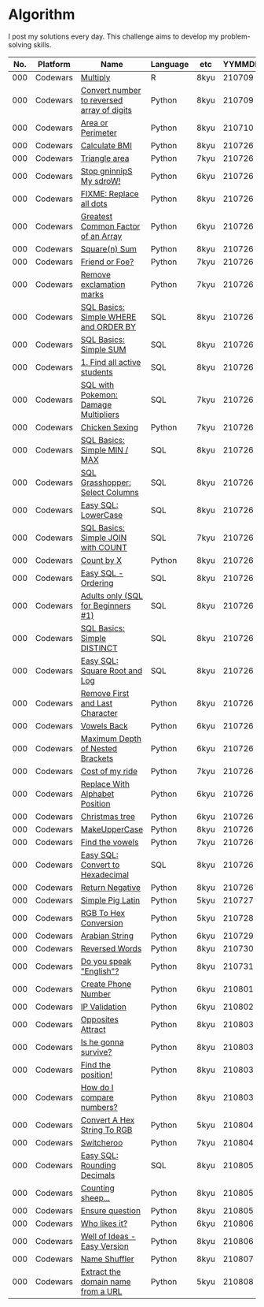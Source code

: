 # Algorithm

I post my solutions every day. This challenge aims to develop my problem-solving skills.


|No.|Platform|Name|Language|etc|YYMMDD|
|---|---|---|---|---|---|
|000|Codewars|[Multiply](https://github.com/hwahyeon/Solved_Algorithm/blob/main/Python/Codewars%20%7C%20Switcheroo.py)|R|8kyu|210709|
|000|Codewars|[Convert number to reversed array of digits](https://github.com/hwahyeon/Solved_Algorithm/blob/main/Python/Codewars%20%7C%20Convert%20number%20to%20reversed%20array%20of%20digits.py)|Python|8kyu|210709|
|000|Codewars|[Area or Perimeter](https://github.com/hwahyeon/Solved_Algorithm/blob/main/Python/Codewars%20%7C%20Area%20or%20Perimeter.py)|Python|8kyu|210710|
|000|Codewars|[Calculate BMI](URL)|Python|8kyu|210726|
|000|Codewars|[Triangle area](URL)|Python|7kyu|210726|
|000|Codewars|[Stop gninnipS My sdroW!](URL)|Python|6kyu|210726|
|000|Codewars|[FIXME: Replace all dots](URL)|Python|8kyu|210726|
|000|Codewars|[Greatest Common Factor of an Array](URL)|Python|6kyu|210726|
|000|Codewars|[Square(n) Sum](URL)|Python|8kyu|210726|
|000|Codewars|[Friend or Foe?](URL)|Python|7kyu|210726|
|000|Codewars|[Remove exclamation marks](URL)|Python|7kyu|210726|
|000|Codewars|[SQL Basics: Simple WHERE and ORDER BY](URL)|SQL|8kyu|210726|
|000|Codewars|[SQL Basics: Simple SUM](URL)|SQL|8kyu|210726|
|000|Codewars|[1. Find all active students](URL)|SQL|8kyu|210726|
|000|Codewars|[SQL with Pokemon: Damage Multipliers](URL)|SQL|7kyu|210726|
|000|Codewars|[Chicken Sexing](URL)|Python|7kyu|210726|
|000|Codewars|[SQL Basics: Simple MIN / MAX](URL)|SQL|8kyu|210726|
|000|Codewars|[SQL Grasshopper: Select Columns](URL)|SQL|8kyu|210726|
|000|Codewars|[Easy SQL: LowerCase](URL)|SQL|8kyu|210726|
|000|Codewars|[SQL Basics: Simple JOIN with COUNT](URL)|SQL|7kyu|210726|
|000|Codewars|[Count by X](URL)|Python|8kyu|210726|
|000|Codewars|[Easy SQL - Ordering](URL)|SQL|8kyu|210726|
|000|Codewars|[Adults only (SQL for Beginners #1)](URL)|SQL|8kyu|210726|
|000|Codewars|[SQL Basics: Simple DISTINCT](URL)|SQL|8kyu|210726|
|000|Codewars|[Easy SQL: Square Root and Log](URL)|SQL|8kyu|210726|
|000|Codewars|[Remove First and Last Character](URL)|Python|8kyu|210726|
|000|Codewars|[Vowels Back](URL)|Python|6kyu|210726|
|000|Codewars|[Maximum Depth of Nested Brackets](URL)|Python|6kyu|210726|
|000|Codewars|[Cost of my ride](URL)|Python|7kyu|210726|
|000|Codewars|[Replace With Alphabet Position](URL)|Python|6kyu|210726|
|000|Codewars|[Christmas tree](URL)|Python|6kyu|210726|
|000|Codewars|[MakeUpperCase](URL)|Python|8kyu|210726|
|000|Codewars|[Find the vowels](URL)|Python|7kyu|210726|
|000|Codewars|[Easy SQL: Convert to Hexadecimal](URL)|SQL|8kyu|210726|
|000|Codewars|[Return Negative](URL)|Python|8kyu|210726|
|000|Codewars|[Simple Pig Latin](https://github.com/hwahyeon/Solved_Algorithm/blob/main/Python/Codewars%20%7C%20Simple%20Pig%20Latin.py)|Python|5kyu|210727|
|000|Codewars|[RGB To Hex Conversion](https://github.com/hwahyeon/Solved_Algorithm/blob/main/Python/Codewars%20%7C%20RGB%20To%20Hex%20Conversion.py)|Python|5kyu|210728|
|000|Codewars|[Arabian String](https://github.com/hwahyeon/Solved_Algorithm/blob/main/Python/Codewars%20%7C%20Arabian%20String.py)|Python|6kyu|210729|
|000|Codewars|[Reversed Words](https://github.com/hwahyeon/Solved_Algorithm/blob/main/Python/Codewars%20%7C%20Reversed%20Words.py)|Python|8kyu|210730|
|000|Codewars|[Do you speak "English"?](https://github.com/hwahyeon/Solved_Algorithm/blob/main/Python/Codewars%20%7C%20Do%20you%20speak%20English.py)|Python|8kyu|210731|
|000|Codewars|[Create Phone Number](https://github.com/hwahyeon/Solved_Algorithm/blob/main/Python/Codewars%20%7C%20Create%20Phone%20Number.py)|Python|6kyu|210801|
|000|Codewars|[IP Validation](https://github.com/hwahyeon/Solved_Algorithm/blob/main/Python/Codewars%20%7C%20IP%20Validation.py)|Python|6kyu|210802|
|000|Codewars|[Opposites Attract](https://github.com/hwahyeon/Solved_Algorithm/blob/main/Python/Codewars%20%7C%20Opposites%20Attract)|Python|8kyu|210803|
|000|Codewars|[Is he gonna survive?](https://github.com/hwahyeon/Solved_Algorithm/blob/main/Python/Codewars%20%7C%20Is%20he%20gonna%20survive.py)|Python|8kyu|210803|
|000|Codewars|[Find the position!](https://github.com/hwahyeon/Solved_Algorithm/blob/main/Python/Codewars%20%7C%20Find%20the%20position.py)|Python|8kyu|210803|
|000|Codewars|[How do I compare numbers?](https://github.com/hwahyeon/Solved_Algorithm/blob/main/Python/Codewars%20%7C%20How%20do%20I%20compare%20numbers.py)|Python|8kyu|210803|
|000|Codewars|[Convert A Hex String To RGB](https://github.com/hwahyeon/Solved_Algorithm/blob/main/Python/Codewars%20%7C%20Convert%20A%20Hex%20String%20To%20RGB.py)|Python|5kyu|210804|
|000|Codewars|[Switcheroo](https://github.com/hwahyeon/Solved_Algorithm/blob/main/Python/Codewars%20%7C%20Switcheroo.py)|Python|7kyu|210804|
|000|Codewars|[Easy SQL: Rounding Decimals](https://github.com/hwahyeon/Solved_Algorithm/blob/main/SQL/Codewars%20%7C%20Easy%20SQL%20Rounding%20Decimals.sql)|SQL|8kyu|210805|
|000|Codewars|[Counting sheep...](https://github.com/hwahyeon/Solved_Algorithm/blob/main/Python/Codewars%20%7C%20Counting%20sheep....py)|Python|8kyu|210805|
|000|Codewars|[Ensure question](https://github.com/hwahyeon/Solved_Algorithm/blob/main/Python/Codewars%20%7C%20Ensure%20question.py)|Python|8kyu|210805|
|000|Codewars|[Who likes it?](https://github.com/hwahyeon/Solved_Algorithm/blob/main/Python/Codewars%20%7C%20Who%20likes%20it.py)|Python|6kyu|210806|
|000|Codewars|[Well of Ideas - Easy Version](https://github.com/hwahyeon/Solved_Algorithm/blob/main/Python/Codewars%20%7C%20Well%20of%20Ideas%20-%20Easy%20Version.py)|Python|8kyu|210806|
|000|Codewars|[Name Shuffler](https://github.com/hwahyeon/Solved_Algorithm/blob/main/Python/Codewars%20%7C%20Name%20Shuffler.py)|Python|8kyu|210807|
|000|Codewars|[Extract the domain name from a URL](https://github.com/hwahyeon/Solved_Algorithm/blob/main/Python/Codewars%20%7C%20Extract%20the%20domain%20name%20from%20a%20URL.py)|Python|5kyu|210808|
